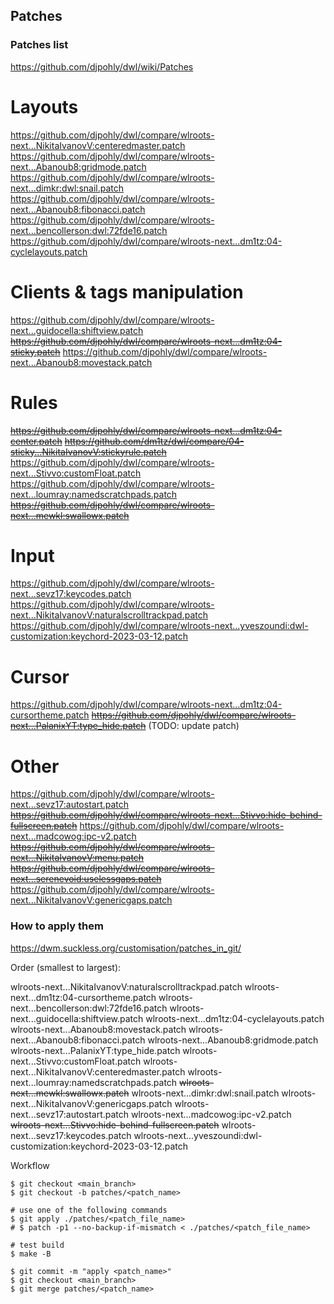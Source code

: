## Patches

### Patches list

https://github.com/djpohly/dwl/wiki/Patches

# Layouts
https://github.com/djpohly/dwl/compare/wlroots-next...NikitaIvanovV:centeredmaster.patch
https://github.com/djpohly/dwl/compare/wlroots-next...Abanoub8:gridmode.patch
https://github.com/djpohly/dwl/compare/wlroots-next...dimkr:dwl:snail.patch
https://github.com/djpohly/dwl/compare/wlroots-next...Abanoub8:fibonacci.patch
https://github.com/djpohly/dwl/compare/wlroots-next...bencollerson:dwl:72fde16.patch
https://github.com/djpohly/dwl/compare/wlroots-next...dm1tz:04-cyclelayouts.patch

# Clients & tags manipulation
https://github.com/djpohly/dwl/compare/wlroots-next...guidocella:shiftview.patch
~~https://github.com/djpohly/dwl/compare/wlroots-next...dm1tz:04-sticky.patch~~
https://github.com/djpohly/dwl/compare/wlroots-next...Abanoub8:movestack.patch

# Rules
~~https://github.com/djpohly/dwl/compare/wlroots-next...dm1tz:04-center.patch~~
~~https://github.com/dm1tz/dwl/compare/04-sticky...NikitaIvanovV:stickyrule.patch~~
https://github.com/djpohly/dwl/compare/wlroots-next...Stivvo:customFloat.patch
https://github.com/djpohly/dwl/compare/wlroots-next...loumray:namedscratchpads.patch
~~https://github.com/djpohly/dwl/compare/wlroots-next...mewkl:swallowx.patch~~

# Input
https://github.com/djpohly/dwl/compare/wlroots-next...sevz17:keycodes.patch
https://github.com/djpohly/dwl/compare/wlroots-next...NikitaIvanovV:naturalscrolltrackpad.patch
https://github.com/djpohly/dwl/compare/wlroots-next...yveszoundi:dwl-customization:keychord-2023-03-12.patch

# Cursor
https://github.com/djpohly/dwl/compare/wlroots-next...dm1tz:04-cursortheme.patch
~~https://github.com/djpohly/dwl/compare/wlroots-next...PalanixYT:type_hide.patch~~ (TODO: update patch)

# Other
https://github.com/djpohly/dwl/compare/wlroots-next...sevz17:autostart.patch
~~https://github.com/djpohly/dwl/compare/wlroots-next...Stivvo:hide-behind-fullscreen.patch~~
https://github.com/djpohly/dwl/compare/wlroots-next...madcowog:ipc-v2.patch
~~https://github.com/djpohly/dwl/compare/wlroots-next...NikitaIvanovV:menu.patch~~
~~https://github.com/djpohly/dwl/compare/wlroots-next...serenevoid:uselessgaps.patch~~
https://github.com/djpohly/dwl/compare/wlroots-next...NikitaIvanovV:genericgaps.patch

### How to apply them

https://dwm.suckless.org/customisation/patches_in_git/

Order (smallest to largest):

wlroots-next...NikitaIvanovV:naturalscrolltrackpad.patch
wlroots-next...dm1tz:04-cursortheme.patch
wlroots-next...bencollerson:dwl:72fde16.patch
wlroots-next...guidocella:shiftview.patch
wlroots-next...dm1tz:04-cyclelayouts.patch
wlroots-next...Abanoub8:movestack.patch
wlroots-next...Abanoub8:fibonacci.patch
wlroots-next...Abanoub8:gridmode.patch
wlroots-next...PalanixYT:type_hide.patch
wlroots-next...Stivvo:customFloat.patch
wlroots-next...NikitaIvanovV:centeredmaster.patch
wlroots-next...loumray:namedscratchpads.patch
~~wlroots-next...mewkl:swallowx.patch~~
wlroots-next...dimkr:dwl:snail.patch
wlroots-next...NikitaIvanovV:genericgaps.patch
wlroots-next...sevz17:autostart.patch
wlroots-next...madcowog:ipc-v2.patch
~~wlroots-next...Stivvo:hide-behind-fullscreen.patch~~
wlroots-next...sevz17:keycodes.patch
wlroots-next...yveszoundi:dwl-customization:keychord-2023-03-12.patch

Workflow

```
$ git checkout <main_branch>
$ git checkout -b patches/<patch_name>

# use one of the following commands
$ git apply ./patches/<patch_file_name>
# $ patch -p1 --no-backup-if-mismatch < ./patches/<patch_file_name>

# test build
$ make -B

$ git commit -m "apply <patch_name>"
$ git checkout <main_branch>
$ git merge patches/<patch_name>
```

